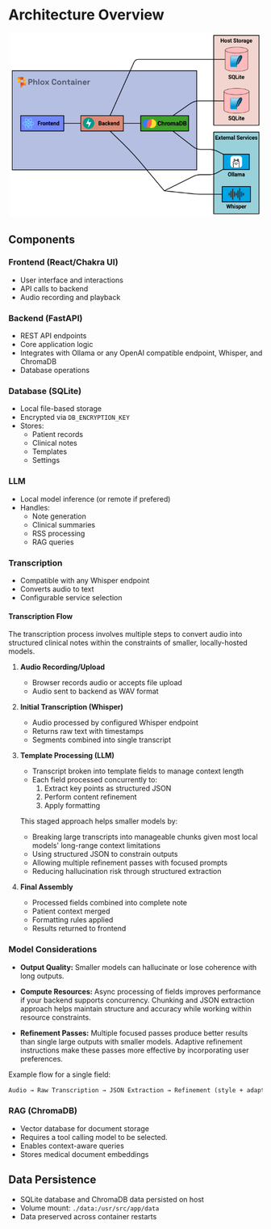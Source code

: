 # Architecture Overview
<p align="center">
<img src="images/architecture.png" width="500px" alt="Phlox Architecture"/>
</p>

## Components

### Frontend (React/Chakra UI)
- User interface and interactions
- API calls to backend
- Audio recording and playback

### Backend (FastAPI)
- REST API endpoints
- Core application logic
- Integrates with Ollama or any OpenAI compatible endpoint, Whisper, and ChromaDB
- Database operations

### Database (SQLite)
- Local file-based storage
- Encrypted via `DB_ENCRYPTION_KEY`
- Stores:
  - Patient records
  - Clinical notes
  - Templates
  - Settings

### LLM
- Local model inference (or remote if prefered)
- Handles:
  - Note generation
  - Clinical summaries
  - RSS processing
  - RAG queries

### Transcription
- Compatible with any Whisper endpoint
- Converts audio to text
- Configurable service selection

#### Transcription Flow
The transcription process involves multiple steps to convert audio into structured clinical notes within the constraints of smaller, locally-hosted models.

1. **Audio Recording/Upload**
   - Browser records audio or accepts file upload
   - Audio sent to backend as WAV format

2. **Initial Transcription (Whisper)**
   - Audio processed by configured Whisper endpoint
   - Returns raw text with timestamps
   - Segments combined into single transcript

3. **Template Processing (LLM)**
   - Transcript broken into template fields to manage context length
   - Each field processed concurrently to:
     1. Extract key points as structured JSON
     2. Perform content refinement
     3. Apply formatting

   This staged approach helps smaller models by:
   - Breaking large transcripts into manageable chunks given most local models' long-range context limitations
   - Using structured JSON to constrain outputs
   - Allowing multiple refinement passes with focused prompts
   - Reducing hallucination risk through structured extraction

4. **Final Assembly**
   - Processed fields combined into complete note
   - Patient context merged
   - Formatting rules applied
   - Results returned to frontend

### Model Considerations

- **Output Quality:** Smaller models can hallucinate or lose coherence with long outputs.

- **Compute Resources:** Async processing of fields improves performance if your backend supports concurrency. Chunking and JSON extraction approach helps maintain structure and accuracy while working within resource constraints.

- **Refinement Passes:** Multiple focused passes produce better results than single large outputs with smaller models. Adaptive refinement instructions make these passes more effective by incorporating user preferences.

Example flow for a single field:
```txt
Audio → Raw Transcription → JSON Extraction → Refinement (style + adaptive rules) → Final Output
```

### RAG (ChromaDB)
- Vector database for document storage
- Requires a tool calling model to be selected.
- Enables context-aware queries
- Stores medical document embeddings

## Data Persistence
- SQLite database and ChromaDB data persisted on host
- Volume mount: `./data:/usr/src/app/data`
- Data preserved across container restarts
